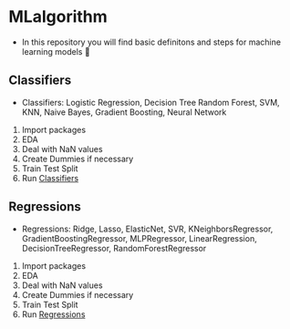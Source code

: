 # MLalgorithm
- In this repository you will find basic definitons and steps for machine learning models :raised_hands:
## Classifiers
- Classifiers: Logistic Regression, Decision Tree Random Forest, SVM, KNN, Naive Bayes, Gradient Boosting, Neural Network

1. Import packages
2. EDA
3. Deal with NaN values
4. Create Dummies if necessary
5. Train Test Split
6. Run [Classifiers](https://github.com/JorgeLiako1998/MLalgorithm/blob/main/Classifiers.py)

## Regressions
- Regressions: Ridge, Lasso, ElasticNet, SVR, KNeighborsRegressor, GradientBoostingRegressor, MLPRegressor, LinearRegression, DecisionTreeRegressor, RandomForestRegressor

1. Import packages
2. EDA
3. Deal with NaN values
4. Create Dummies if necessary
5. Train Test Split
6. Run [Regressions](https://github.com/JorgeLiako1998/MLalgorithm/blob/main/Regressions.py)
